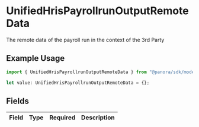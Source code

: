 # UnifiedHrisPayrollrunOutputRemoteData

The remote data of the payroll run in the context of the 3rd Party

## Example Usage

```typescript
import { UnifiedHrisPayrollrunOutputRemoteData } from "@panora/sdk/models/components";

let value: UnifiedHrisPayrollrunOutputRemoteData = {};
```

## Fields

| Field       | Type        | Required    | Description |
| ----------- | ----------- | ----------- | ----------- |